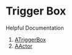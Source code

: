 # Trigger Box

Helpful Documentation

1. [ATriggerBox](https://docs.unrealengine.com/4.26/en-US/API/Runtime/Engine/Engine/ATriggerBox/)
2. [AActor](https://docs.unrealengine.com/4.26/en-US/API/Runtime/Engine/GameFramework/AActor/)